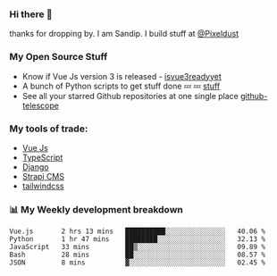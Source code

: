 ### Hi there 👋

thanks for dropping by.
I am Sandip. I build stuff at [@Pixeldust](github.com/pixeldust-in/)

###  **My Open Source Stuff**

 - Know if Vue Js version 3 is released -  [isvue3readyyet](https://github.com/sandiprb/isvue3readyyet)
 - A bunch of Python scripts to get stuff done 💤 💤 [stuff](https://github.com/sandiprb/stuff)
 - See all your starred Github repositories at one single place [github-telescope](https://github.com/sandiprb/github-telescope)



###  **My tools of trade:**
 - [Vue Js](https://github.com/vuejs/vue/)
 - [TypeScript](https://github.com/microsoft/TypeScript)
 - [Django](github.com/django/django)
 - [Strapi CMS](github.com/strapi/strapi)
 - [tailwindcss](https://github.com/tailwindlabs/tailwindcss)


###  📊 **My Weekly development breakdown**
<!--START_SECTION:waka-->
```text
Vue.js       2 hrs 13 mins   ██████████░░░░░░░░░░░░░░░   40.06 % 
Python       1 hr 47 mins    ████████░░░░░░░░░░░░░░░░░   32.13 % 
JavaScript   33 mins         ██▒░░░░░░░░░░░░░░░░░░░░░░   09.89 % 
Bash         28 mins         ██░░░░░░░░░░░░░░░░░░░░░░░   08.57 % 
JSON         8 mins          ▓░░░░░░░░░░░░░░░░░░░░░░░░   02.45 % 
```
<!--END_SECTION:waka-->
